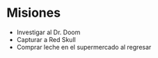 # Misiones

* Investigar al Dr. Doom
* Capturar a Red Skull
* Comprar leche en el supermercado al regresar